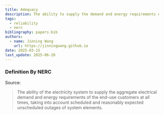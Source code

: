 ```yaml
---
title: Adequacy
description: The ability to supply the demand and energy requirements of the end-use customers.
tags:
  - reliability
  - nerc
bibliography: papers.bib
authors:
  - name: Jinning Wang
    url: https://jinningwang.github.io
date: 2025-03-15
last_update: 2025-06-20
---
```


### Definition By NERC

Source: <d-cite key="nerc2013terminology"></d-cite>

> The ability of the electricity system to supply the aggregate electrical demand and energy requirements of the end-use customers at all times, taking into account scheduled and reasonably expected unscheduled outages of system elements.
